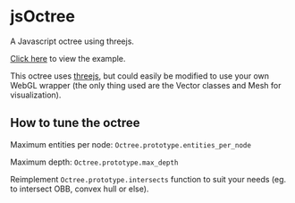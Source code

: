 jsOctree
========

A Javascript octree using threejs.

[Click here](http://htmlpreview.github.io/?https://github.com/achansavang/jsOctree/blob/master/octree_example.html) to view the example.

This octree uses [threejs](http://threejs.org/), but could easily be modified to use your own WebGL wrapper (the only thing used are the Vector classes and Mesh for visualization).

How to tune the octree
------

Maximum entities per node:
`Octree.prototype.entities_per_node`

Maximum depth:
`Octree.prototype.max_depth`

Reimplement `Octree.prototype.intersects` function to suit your needs (eg. to intersect OBB, convex hull or else).
